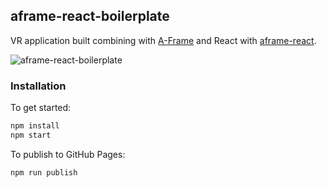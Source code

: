 ## aframe-react-boilerplate

VR application built combining with
[A-Frame](https://aframe.io) and React with
[aframe-react](https://github.com/ngokevin/aframe-react).

![aframe-react-boilerplate](https://cloud.githubusercontent.com/assets/674727/24401414/286adeec-1369-11e7-8c41-22810d22d8d0.png)

### Installation

To get started:

```bash
npm install
npm start
```

To publish to GitHub Pages:

```bash
npm run publish
```
